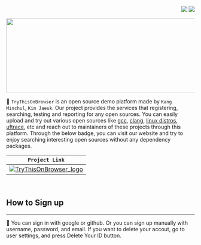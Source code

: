 <p align="right"><img src="https://img.shields.io/badge/Kang_Minchul-181717?style=&logo=github&logoColor=white&link=https://github.com/kangtegong"> <img src="https://img.shields.io/badge/Kim_Jaeuk-220052?style=&logo=github&logoColor=white&link=https://github.com/zzxx3081"></p>

<!-- Main Logo -->
<p align="center"><img src="https://user-images.githubusercontent.com/74658309/179363100-f119d8b7-849f-4a6c-9dba-5c2d30047215.svg"height="200px" width="700px"></p>

:herb: `TryThisOnBrowser` is an open source demo platform made by `Kang Minchul`, `Kim Jaeuk`. Our project provides the services that
registering, searching, testing and reporting for any open sources. You can easily upload and try out various open sources like [gcc](http://gcc.gnu.org/), [clang](https://clang.llvm.org/), [linux distros](https://distrowatch.com/), [uftrace](https://github.com/namhyung/uftrace), etc and reach out to maintainers of these projects through this platform. Through the below badge, you can visit our website and try to enjoy searching interesting open sources without any dependency packages.

<!-- Badge -->

|                                                                         `Project Link`                                                                          |
| :-------------------------------------------------------------------------------------------------------------------------------------------------------------: |
| [![TryThisOnBrowser_logo](https://user-images.githubusercontent.com/74658309/179361886-25a20165-bd00-462a-84d4-1b5024e5a533.svg)](http://trythisonbrowser.com/) |

<!-- Sign up-->
</br>

## How to Sign up

---

:herb: You can sign in with google or github. Or you can sign up manually with username, password, and email. If you want to delete your accout, go to user settings, and press Delete Your ID button.

